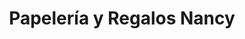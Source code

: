 ---
title: "Papelería y Regalos Nancy"
url: /ciudad-de-mexico/papeleria-y-regalos-nancy/
shop: Schreibwaren
---